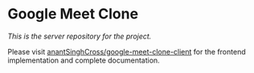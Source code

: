 # Google Meet Clone

*This is the server repository for the project.*

Please visit [anantSinghCross/google-meet-clone-client](https://github.com/anantSinghCross/google-meet-clone-client) for the frontend implementation and complete documentation.